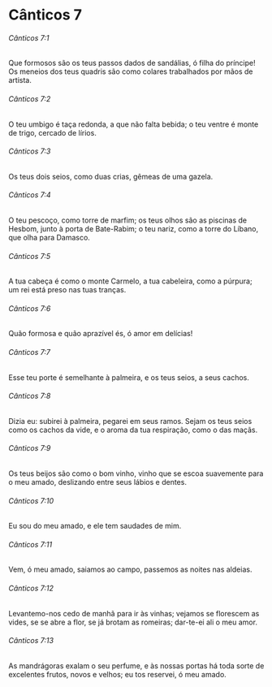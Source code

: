 # Cânticos 7

###### Cânticos 7:1

Que formosos são os teus passos dados de sandálias, ó filha do príncipe! Os meneios dos teus quadris são como colares trabalhados por mãos de artista.

###### Cânticos 7:2

O teu umbigo é taça redonda, a que não falta bebida; o teu ventre é monte de trigo, cercado de lírios.

###### Cânticos 7:3

Os teus dois seios, como duas crias, gêmeas de uma gazela.

###### Cânticos 7:4

O teu pescoço, como torre de marfim; os teus olhos são as piscinas de Hesbom, junto à porta de Bate-Rabim; o teu nariz, como a torre do Líbano, que olha para Damasco.

###### Cânticos 7:5

A tua cabeça é como o monte Carmelo, a tua cabeleira, como a púrpura; um rei está preso nas tuas tranças.

###### Cânticos 7:6

Quão formosa e quão aprazível és, ó amor em delícias!

###### Cânticos 7:7

Esse teu porte é semelhante à palmeira, e os teus seios, a seus cachos.

###### Cânticos 7:8

Dizia eu: subirei à palmeira, pegarei em seus ramos. Sejam os teus seios como os cachos da vide, e o aroma da tua respiração, como o das maçãs.

###### Cânticos 7:9

Os teus beijos são como o bom vinho, vinho que se escoa suavemente para o meu amado, deslizando entre seus lábios e dentes.

###### Cânticos 7:10

Eu sou do meu amado, e ele tem saudades de mim.

###### Cânticos 7:11

Vem, ó meu amado, saiamos ao campo, passemos as noites nas aldeias.

###### Cânticos 7:12

Levantemo-nos cedo de manhã para ir às vinhas; vejamos se florescem as vides, se se abre a flor, se já brotam as romeiras; dar-te-ei ali o meu amor.

###### Cânticos 7:13

As mandrágoras exalam o seu perfume, e às nossas portas há toda sorte de excelentes frutos, novos e velhos; eu tos reservei, ó meu amado.

